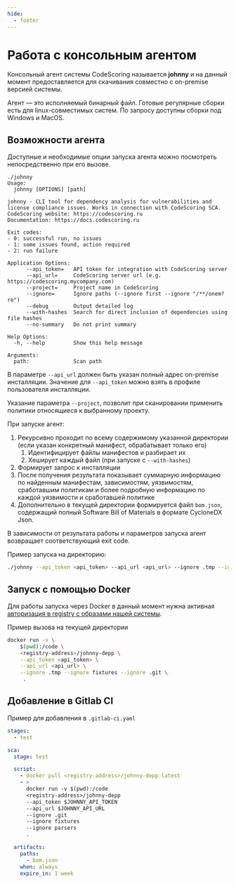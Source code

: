 ```yaml
---
hide:
  - footer
---
```

# Работа с консольным агентом

Консольный агент системы CodeScoring называется **johnny** и на данный момент предоставляется для скачивания совместно с on-premise версией системы.

Агент — это исполняемый бинарный файл. Готовые регулярные сборки есть для linux-совместимых систем. По запросу доступны сборки под Windows и MacOS. 


## Возможности агента

Доступные и необходимые опции запуска агента можно посмотреть непосредственно при его вызове.

```
./johnny
Usage:
  johnny [OPTIONS] [path]

johnny - CLI tool for dependency analysis for vulnerabilities and license compliance issues. Works in connection with CodeScoring SCA.
CodeScoring website: https://codescoring.ru
Documentation: https://docs.codescoring.ru

Exit codes:
- 0: successful run, no issues
- 1: some issues found, action required
- 2: run failure

Application Options:
      --api_token=   API token for integration with CodeScoring server
      --api_url=     CodeScoring server url (e.g. https://codescoring.mycompany.com)
      --project=     Project name in CodeScoring
      --ignore=      Ignore paths (--ignore first --ignore "/**/onem?re")
      --debug        Output detailed log
      --with-hashes  Search for direct inclusion of dependencies using file hashes
      --no-summary   Do not print summary

Help Options:
  -h, --help         Show this help message

Arguments:
  path:              Scan path
```

В параметре `--api_url` должен быть указан полный адрес on-premise инсталляции. Значение для `--api_token` можно взять в профиле пользователя инсталляции.

Указание параметра `--project`, позволит при сканировании применить политики относящиеся к выбранному проекту.


При запуске агент:

1. Рекурсивно проходит по всему содержимому указанной директории (если указан конкретный манифест, обрабатывает только его)
	1. Идентифицирует файлы манифестов и разбирает их
	2. Хеширует каждый файл (при запуске с `--with-hashes`)
2. Формирует запрос к инсталляции
3. После получения результата показывает суммарную информацию по найденным манифестам, зависимостям, уязвимостям, сработавшим политикам и более подробную информацию по каждой уязвимости и сработавшей политике
4. Дополнительно в текущей директории формируется файл `bom.json`, содержащий полный Software Bill of Materials в формате CycloneDX Json.

В зависимости от результата работы и параметров запуска агент возвращает соответствующий exit code.


Пример запуска на директорию:

```bash
./johnny --api_token <api_token> --api_url <api_url> --ignore .tmp --ignore fixtures --ignore .git .
```


## Запуск с помощью Docker

Для работы запуска через Docker в данный момент нужна активная [авторизация в registry с образами нашей системы](/on-premise/installation).


Пример вызова на текущей директории


```bash
docker run -v \
    $(pwd):/code \
    <registry-address>/johnny-depp \
    --api_token <api_token> \
    --api_url <api_url> \
    --ignore .tmp --ignore fixtures --ignore .git \
     . 
```


## Добавление в Gitlab CI


Пример для добавления в `.gitlab-ci.yaml`

```yaml
stages:
  - test

sca:
  stage: test

  script:
    - docker pull <registry-address>/johnny-depp:latest
    - >
      docker run -v $(pwd):/code 
      <registry-address>/johnny-depp 
      --api_token $JOHNNY_API_TOKEN
      --api_url $JOHNNY_API_URL 
      --ignore .git 
      --ignore fixtures 
      --ignore parsers
      .

  artifacts:
    paths:
      - bom.json
    when: always
    expire_in: 1 week
```
